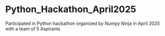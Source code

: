 # Python_Hackathon_April2025
Participated in Python hackathon organized by Numpy Ninja in April 2025 with a team of 5 Aspirants 
